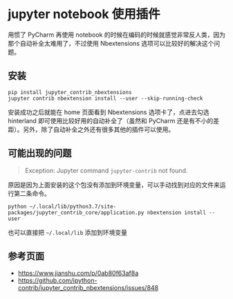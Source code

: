# jupyter notebook 使用插件
用惯了 PyCharm 再使用 notebook 的时候在编码的时候就感觉非常反人类，因为那个自动补全太难用了，不过使用 Nbextensions 选项可以比较好的解决这个问题。

## 安装
```
pip install jupyter_contrib_nbextensions
jupyter contrib nbextension install --user --skip-running-check
```

安装成功之后就能在 home 页面看到 Nbextensions 选项卡了，点进去勾选 hinterland 即可使用比较好用的自动补全了（虽然和 PyCharm 还是有不小的差距）。另外，除了自动补全之外还有很多其他的插件可以使用。

## 可能出现的问题
> Exception: Jupyter command `jupyter-contrib` not found.

原因是因为上面安装的这个包没有添加到环境变量，可以手动找到对应的文件来运行第二条命令。

```
python ~/.local/lib/python3.7/site-packages/jupyter_contrib_core/application.py nbextension install --user
```

也可以直接把 `~/.local/lib` 添加到环境变量

## 参考页面

- https://www.jianshu.com/p/0ab80f63af8a
- https://github.com/ipython-contrib/jupyter_contrib_nbextensions/issues/848
